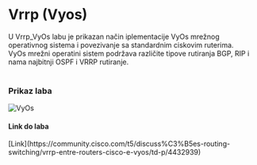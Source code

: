 # Vrrp (Vyos)
U Vrrp_VyOs labu je prikazan način iplementacije VyOs mrežnog operativnog sistema i povezivanje sa standardnim ciskovim ruterima. </br> VyOs mrežni operatini sistem podržava različite tipove rutiranja BGP, RIP i nama najbitnji OSPF i VRRP rutiranje. </br>
</br>
<h3>Prikaz laba</h3>

![VyOs](https://user-images.githubusercontent.com/24782270/233428313-985a10e0-6a08-4b4f-9844-40c4abbc8e3d.JPG)

<h4>Link do laba</h4>
[Link](https://community.cisco.com/t5/discuss%C3%B5es-routing-switching/vrrp-entre-routers-cisco-e-vyos/td-p/4432939)